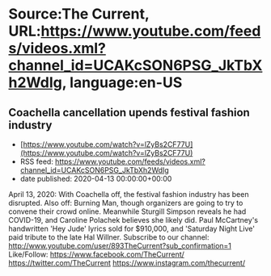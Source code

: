 # Source:The Current, URL:https://www.youtube.com/feeds/videos.xml?channel_id=UCAKcSON6PSG_JkTbXh2WdIg, language:en-US

## Coachella cancellation upends festival fashion industry
 - [https://www.youtube.com/watch?v=lZyBs2CF77U](https://www.youtube.com/watch?v=lZyBs2CF77U)
 - RSS feed: https://www.youtube.com/feeds/videos.xml?channel_id=UCAKcSON6PSG_JkTbXh2WdIg
 - date published: 2020-04-13 00:00:00+00:00

April 13, 2020: With Coachella off, the festival fashion industry has been disrupted. Also off: Burning Man, though organizers are going to try to convene their crowd online. Meanwhile Sturgill Simpson reveals he had COVID-19, and Caroline Polachek believes she likely did. Paul McCartney's handwritten 'Hey Jude' lyrics sold for $910,000, and 'Saturday Night Live' paid tribute to the late Hal Willner.
Subscribe to our channel:
http://www.youtube.com/user/893TheCurrent?sub_confirmation=1
Like/Follow:
https://www.facebook.com/TheCurrent/
https://twitter.com/TheCurrent
https://www.instagram.com/thecurrent/

